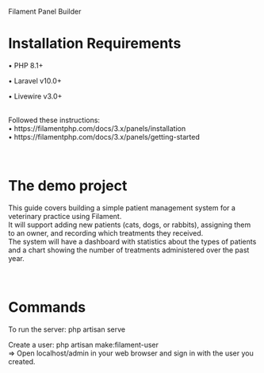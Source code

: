 Filament Panel Builder

# Installation Requirements
•	PHP 8.1+

•	Laravel v10.0+

•	Livewire v3.0+


<br>
Followed these instructions:<br>
•	https://filamentphp.com/docs/3.x/panels/installation<br>
•	https://filamentphp.com/docs/3.x/panels/getting-started<br>
<br><br>

# The demo project <br>
This guide covers building a simple patient management system for a veterinary practice using Filament. <br>
It will support adding new patients (cats, dogs, or rabbits), assigning them to an owner, and recording which treatments they received. <br>
The system will have a dashboard with statistics about the types of patients and a chart showing the number of treatments administered over the past year.<br>
<br>
<br>
# Commands<br>
To run the server:  php artisan serve<br>

Create a user: php artisan make:filament-user<br>
    => Open localhost/admin in your web browser and sign in with the user you created.<br>
